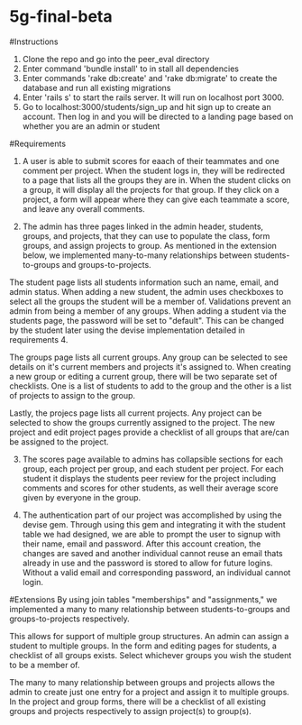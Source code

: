 # 5g-final-beta

#Instructions
1. Clone the repo and go into the peer_eval directory
2. Enter command 'bundle install' to in stall all dependencies
3. Enter commands 'rake db:create' and 'rake db:migrate' to create the database and run all existing migrations
4. Enter 'rails s' to start the rails server. It will run on localhost port 3000.
5. Go to localhost:3000/students/sign_up and hit sign up to create an account. Then log in and you will be directed to a landing page based on whether you are an admin or student

#Requirements
1. A user is able to submit scores for eaach of their teammates and one comment per project. When the student logs in, they will be redirected to a page that lists all the groups they are in. When the student clicks on a group, it will display all the projects for that group. If they click on a project, a form will appear where they can give each teammate a score, and leave any overall comments.

2. The admin has three pages linked in the admin header, students, groups, and projects, that they can use to populate the class, form groups, and assign projects to group. As mentioned in the extension below, we implemented many-to-many relationships between students-to-groups and groups-to-projects.

The student page lists all students information such an name, email, and admin status. When adding a new student, the admin uses checkboxes to select all the groups the student will be a member of. Validations prevent an admin from being a member of any groups. When adding a student via the students page, the password will be set to "default". This can be changed by the student later using the devise implementation detailed in requirements 4. 

The groups page lists all current groups. Any group can be selected to see details on it's current members and projects it's assigned to. When creating a new group or editing a current group, there will be two separate set of checklists. One is a list of students to add to the group and the other is a list of projects to assign to the group.

Lastly, the projecs page lists all current projects. Any project can be selected to show the groups currently assigned to the project. The new project and edit project pages provide a checklist of all groups that are/can be assigned to the project.

3. The scores page available to admins has collapsible sections for each group, each project per group, and each student per project. For each student it displays the students peer review for the project including comments and scores for other students, as well their average score given by everyone in the group.

4. The authentication part of our project was accomplished by using the devise gem. Through using this gem and integrating it with the student table we had designed, we are able to prompt the user to signup with their name, email and password. After this account creation, the changes are saved and another individual cannot reuse an email thats already in use and the password is stored to allow for future logins. Without a valid email and corresponding password, an individual cannot login. 


#Extensions
By using join tables "memberships" and "assignments," we implemented a many to many relationship between students-to-groups and groups-to-projects respectively. 

This allows for support of multiple group structures. An admin can assign a student to multiple groups. In the form and editing pages for students, a checklist of all groups exists. Select whichever groups you wish the student to be a member of. 

The many to many relationship between groups and projects allows the admin to create just one entry for a project and assign it to multiple groups. In the project and group forms, there will be a checklist of all existing groups and projects respectively to assign  project(s) to group(s).
